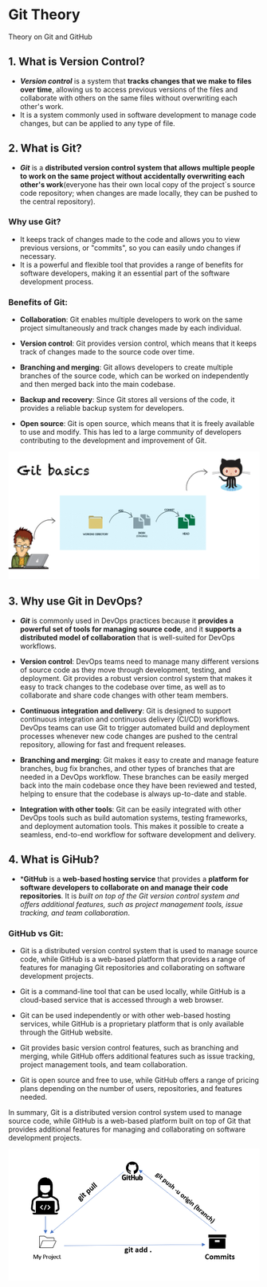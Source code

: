 # Git Theory
Theory on Git and GitHub

## 1. What is Version Control?
- ***Version control*** is a system that **tracks changes that we make to files over time**, allowing us to access previous versions of the files and collaborate with others on the same files without overwriting each other's work. 
- It is a system commonly used in software development to manage code changes, but can be applied to any type of file.

## 2. What is Git?
- ***Git*** is a **distributed version control system that allows multiple people to work on the same project without accidentally overwriting each other's work**(everyone has their own local copy of the project`s source code repository; when changes are made locally, they can be pushed to the central repository). 

### Why use Git? 
- It keeps track of changes made to the code and allows you to view previous versions, or "commits", so you can easily undo changes if necessary. 
-  It is a powerful and flexible tool that provides a range of benefits for software developers, making it an essential part of the software development process.

### Benefits of Git:
- **Collaboration**: Git enables multiple developers to work on the same project simultaneously and track changes made by each individual.

- **Version control**: Git provides version control, which means that it keeps track of changes made to the source code over time. 

- **Branching and merging**: Git allows developers to create multiple branches of the source code, which can be worked on independently and then merged back into the main codebase.

- **Backup and recovery**: Since Git stores all versions of the code, it provides a reliable backup system for developers.

- **Open source**: Git is open source, which means that it is freely available to use and modify. This has led to a large community of developers contributing to the development and improvement of Git.

![](R(1).PNG)


## 3. Why use Git in DevOps?

- ***Git*** is commonly used in DevOps practices because it **provides a powerful set of tools for managing source code**, and it **supports a distributed model of collaboration** that is well-suited for DevOps workflows.

- **Version control**: DevOps teams need to manage many different versions of source code as they move through development, testing, and deployment. Git provides a robust version control system that makes it easy to track changes to the codebase over time, as well as to collaborate and share code changes with other team members.

- **Continuous integration and delivery**: Git is designed to support continuous integration and continuous delivery (CI/CD) workflows. DevOps teams can use Git to trigger automated build and deployment processes whenever new code changes are pushed to the central repository, allowing for fast and frequent releases.

- **Branching and merging**: Git makes it easy to create and manage feature branches, bug fix branches, and other types of branches that are needed in a DevOps workflow. These branches can be easily merged back into the main codebase once they have been reviewed and tested, helping to ensure that the codebase is always up-to-date and stable.

- **Integration with other tools**: Git can be easily integrated with other DevOps tools such as build automation systems, testing frameworks, and deployment automation tools. This makes it possible to create a seamless, end-to-end workflow for software development and delivery.

## 4. What is GiHub?

- ***GitHub** is a **web-based hosting service** that provides a **platform for software developers to collaborate on and manage their code repositories**. It is *built on top of the Git version control system and offers additional features, such as project management tools, issue tracking, and team collaboration*.

### GitHub vs Git:

- Git is a distributed version control system that is used to manage source code, while GitHub is a web-based platform that provides a range of features for managing Git repositories and collaborating on software development projects.

- Git is a command-line tool that can be used locally, while GitHub is a cloud-based service that is accessed through a web browser.

- Git can be used independently or with other web-based hosting services, while GitHub is a proprietary platform that is only available through the GitHub website.

- Git provides basic version control features, such as branching and merging, while GitHub offers additional features such as issue tracking, project management tools, and team collaboration.

- Git is open source and free to use, while GitHub offers a range of pricing plans depending on the number of users, repositories, and features needed.

In summary, Git is a distributed version control system used to manage source code, while GitHub is a web-based platform built on top of Git that provides additional features for managing and collaborating on software development projects.

![](gitgithub.PNG)


